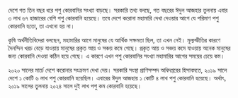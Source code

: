 দেশে গত তিন বছর ধরে পশু কোরবানির সংখ্যা বাড়ছে। সরকারি তথ্য বলছে, গত বছরের ঈদুল আজহার তুলনায় এবার ৩ লাখ ৬৭ হাজারের বেশি পশু কোরবানি হয়েছে। তবে দেশে করোনা মহামারি দেখা দেওয়ার আগে যে পরিমাণ পশু কোরবানি হতো, তা এখনো হয় না।

কৃষি অর্থনীতিবিদেরা বলছেন, মহামারির আগে মানুষের যে আর্থিক সক্ষমতা ছিল, তা এখন নেই। মূল্যস্ফীতির কারণে দৈনন্দিন খরচ বেড়ে যাওয়ায় মানুষের প্রকৃত আয় ও সঞ্চয় কমে গেছে। প্রকৃত আয় ও সঞ্চয় কমে যাওয়ায় অনেক মানুষের জন্য কোরবানি দেওয়া কঠিন হয়ে গেছে। এ কারণে এখন পশু কোরবানির সংখ্যা মহামারির আগের সময়ের চেয়ে কম।

২০২০ সালের মার্চে দেশে করোনার সংক্রমণ দেখা দেয়। সরকারি সংস্থা প্রাণিসম্পদ অধিদপ্তরের হিসাবমতে, ২০১৯ সালে দেশে ১ কোটি ৬ লাখ পশু কোরবানি হয়েছিল। এবারের ঈদুল আজহায় ১ কোটি ৪ লাখ পশু কোরবানি হয়েছে। অর্থাৎ, ২০১৯ সালের তুলনায় ২০২৪ সালে দুই লাখ পশু কম কোরবানি হয়েছে।
